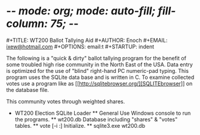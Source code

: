 # -*- mode: org; mode: auto-fill; fill-column: 75; -*- 
#+TITLE: WT200 Ballot Tallying Aid
#+AUTHOR: Enoch
#+EMAIL: ixew@hotmail.com
#+OPTIONS: email:t
#+STARTUP: indent

The following is a "quick & dirty" ballot tallying program for the benefit
of some troubled high rise community in the North East of the USA. Data
entry is optimized for the use of "blind" right-hand PC numeric-pad typing.
This program uses the SQLite data base and is written in C. To examine
collected votes use a program like as [[http://sqlitebrowser.org/][SQLITEbrowser]] on the database file.

This community votes through weighted shares.

* WT200 Election SQLite Loader
** General
   Use Windows console to run the programs.
** wt200.db
   Database including "shares" & "votes" tables.
** vote [-i <seats>:<candidates>]
   Initialize.
** sqlite3.exe wt200.db


